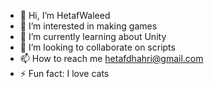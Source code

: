 - 👋 Hi, I’m HetafWaleed
- 👀 I’m interested in making games
- 🌱 I’m currently learning about Unity
- 💞️ I’m looking to collaborate on scripts
- 📫 How to reach me hetafdhahri@gmail.com
- ⚡ Fun fact: I love cats
